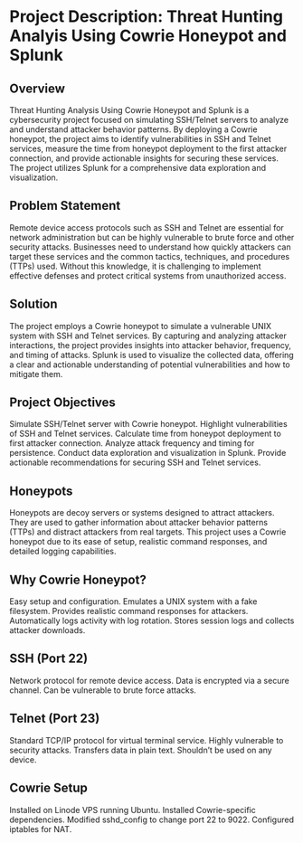 # Project Description: Threat Hunting Analyis Using Cowrie Honeypot and Splunk

## Overview
Threat Hunting Analysis Using Cowrie Honeypot and Splunk is a cybersecurity project focused on simulating SSH/Telnet servers to analyze and understand attacker behavior patterns. By deploying a Cowrie honeypot, the project aims to identify vulnerabilities in SSH and Telnet services, measure the time from honeypot deployment to the first attacker connection, and provide actionable insights for securing these services. The project utilizes Splunk for a comprehensive data exploration and visualization.

## Problem Statement
Remote device access protocols such as SSH and Telnet are essential for network administration but can be highly vulnerable to brute force and other security attacks. Businesses need to understand how quickly attackers can target these services and the common tactics, techniques, and procedures (TTPs) used. Without this knowledge, it is challenging to implement effective defenses and protect critical systems from unauthorized access.

## Solution
The project employs a Cowrie honeypot to simulate a vulnerable UNIX system with SSH and Telnet services. By capturing and analyzing attacker interactions, the project provides insights into attacker behavior, frequency, and timing of attacks. Splunk is used to visualize the collected data, offering a clear and actionable understanding of potential vulnerabilities and how to mitigate them.

## Project Objectives
Simulate SSH/Telnet server with Cowrie honeypot.
Highlight vulnerabilities of SSH and Telnet services.
Calculate time from honeypot deployment to first attacker connection.
Analyze attack frequency and timing for persistence.
Conduct data exploration and visualization in Splunk.
Provide actionable recommendations for securing SSH and Telnet services.

## Honeypots
Honeypots are decoy servers or systems designed to attract attackers. They are used to gather information about attacker behavior patterns (TTPs) and distract attackers from real targets. This project uses a Cowrie honeypot due to its ease of setup, realistic command responses, and detailed logging capabilities.

## Why Cowrie Honeypot?
Easy setup and configuration.
Emulates a UNIX system with a fake filesystem.
Provides realistic command responses for attackers.
Automatically logs activity with log rotation.
Stores session logs and collects attacker downloads.

## SSH (Port 22)
Network protocol for remote device access.
Data is encrypted via a secure channel.
Can be vulnerable to brute force attacks.

## Telnet (Port 23)
Standard TCP/IP protocol for virtual terminal service.
Highly vulnerable to security attacks.
Transfers data in plain text.
Shouldn’t be used on any device.

## Cowrie Setup
Installed on Linode VPS running Ubuntu.
Installed Cowrie-specific dependencies.
Modified sshd_config to change port 22 to 9022.
Configured iptables for NAT.
